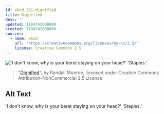 ```yaml
---
id: xkcd.291-dignified
title: Dignified
desc: ''
updated: 1184742000000
created: 1184742000000
sources:
  - name: xkcd
    url: 'https://creativecommons.org/licenses/by-nc/2.5/'
    license: Creative Commons 2.5
---
```

!['I don't know, why is your beret staying on your head?' 'Staples.'](https://imgs.xkcd.com/comics/dignified.png)
> "[Dignified](https://xkcd.com/291/)", by Randall Munroe, licensed under Creative Commons Attribution-NonCommercial 2.5 License

## Alt Text
'I don't know, why is your beret staying on your head?' 'Staples.'
